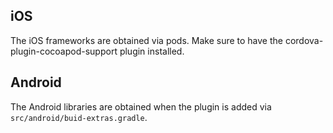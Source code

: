 
## iOS

The iOS frameworks are obtained via pods. Make sure to have the cordova-plugin-cocoapod-support plugin installed.

## Android

The Android libraries are obtained when the plugin is added via `src/android/buid-extras.gradle`.
